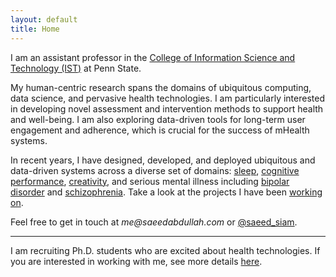 ```yaml
---
layout: default
title: Home
---
```


I am an assistant professor in the [College of Information Science and Technology (IST)][ist-link]
at Penn State.

My human-centric research spans the domains of ubiquitous computing, data
science, and pervasive health technologies. I am particularly interested in
developing novel assessment and intervention methods to support health
and well-being. I am also exploring data-driven tools for long-term user
engagement and adherence, which is crucial for the success of mHealth
systems.

In recent years, I have designed, developed, and deployed ubiquitous and
data-driven systems across a diverse set of domains: [sleep][sleep],
[cognitive performance][alertness], [creativity][creativity], and
serious mental illness including [bipolar disorder][moodrhythm-project] and
[schizophrenia][eureka-project]. Take a look at the projects I have been
[working on](/projects).


Feel free to get in touch at _me@saeedabdullah.com_ or [@saeed_siam][twitter].

---
I am recruiting Ph.D. students who are excited about health technologies. If you are interested in working with me, see more details [here](./prospective-students.html).



[ist-link]: https://ist.psu.edu/
[clockwise-project]: projects/clockwise.html
[moodrhythm-project]: projects/mood-rhythm.html
[eureka-project]: projects/eureka.html
[alertness]: projects/alertness-performance.html
[creativity]: projects/creativity.html
[sleep]: projects/cr-distruption-phone-sensing.html
[twitter]: https://twitter.com/saeed_siam
